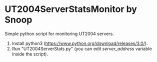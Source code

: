 # UT2004ServerStatsMonitor by Snoop
Simple python script for monitoring UT2004 servers.
1. Install python3 (https://www.python.org/download/releases/3.0/).
2. Run "UT2004ServerStats.py" (you can edit _server_address_ variable inside the script).

